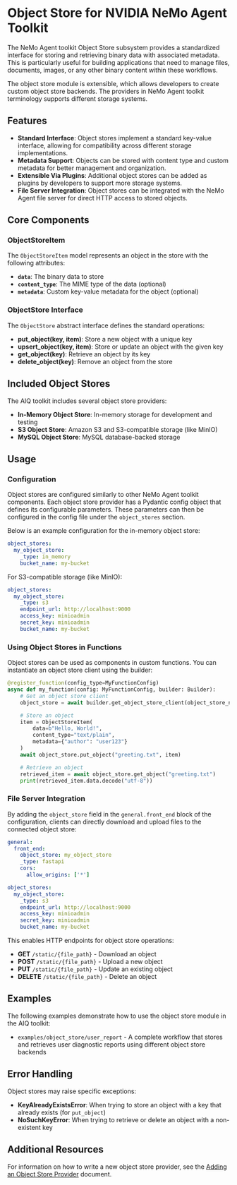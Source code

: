 <!--
SPDX-FileCopyrightText: Copyright (c) 2025, NVIDIA CORPORATION & AFFILIATES. All rights reserved.
SPDX-License-Identifier: Apache-2.0

Licensed under the Apache License, Version 2.0 (the "License");
you may not use this file except in compliance with the License.
You may obtain a copy of the License at

http://www.apache.org/licenses/LICENSE-2.0

Unless required by applicable law or agreed to in writing, software
distributed under the License is distributed on an "AS IS" BASIS,
WITHOUT WARRANTIES OR CONDITIONS OF ANY KIND, either express or implied.
See the License for the specific language governing permissions and
limitations under the License.
-->

# Object Store for NVIDIA NeMo Agent Toolkit

The NeMo Agent toolkit Object Store subsystem provides a standardized interface for storing and retrieving binary data with associated metadata. This is particularly useful for building applications that need to manage files, documents, images, or any other binary content within these workflows.

The object store module is extensible, which allows developers to create custom object store backends. The providers in NeMo Agent toolkit terminology supports different storage systems.

## Features
- **Standard Interface**: Object stores implement a standard key-value interface, allowing for compatibility across different storage implementations.
- **Metadata Support**: Objects can be stored with content type and custom metadata for better management and organization.
- **Extensible Via Plugins**: Additional object stores can be added as plugins by developers to support more storage systems.
- **File Server Integration**: Object stores can be integrated with the NeMo Agent file server for direct HTTP access to stored objects.

## Core Components

### ObjectStoreItem
The `ObjectStoreItem` model represents an object in the store with the following attributes:

- **`data`**: The binary data to store
- **`content_type`**: The MIME type of the data (optional)
- **`metadata`**: Custom key-value metadata for the object (optional)

### ObjectStore Interface
The `ObjectStore` abstract interface defines the standard operations:

- **put_object(key, item)**: Store a new object with a unique key
- **upsert_object(key, item)**: Store or update an object with the given key
- **get_object(key)**: Retrieve an object by its key
- **delete_object(key)**: Remove an object from the store

## Included Object Stores
The AIQ toolkit includes several object store providers:

- **In-Memory Object Store**: In-memory storage for development and testing
- **S3 Object Store**: Amazon S3 and S3-compatible storage (like MinIO)
- **MySQL Object Store**: MySQL database-backed storage

## Usage

### Configuration
Object stores are configured similarly to other NeMo Agent toolkit components. Each object store provider has a Pydantic config object that defines its configurable parameters. These parameters can then be configured in the config file under the `object_stores` section.

Below is an example configuration for the in-memory object store:
```yaml
object_stores:
  my_object_store:
    _type: in_memory
    bucket_name: my-bucket
```

For S3-compatible storage (like MinIO):
```yaml
object_stores:
  my_object_store:
    _type: s3
    endpoint_url: http://localhost:9000
    access_key: minioadmin
    secret_key: minioadmin
    bucket_name: my-bucket
```

### Using Object Stores in Functions
Object stores can be used as components in custom functions. You can instantiate an object store client using the builder:

```python
@register_function(config_type=MyFunctionConfig)
async def my_function(config: MyFunctionConfig, builder: Builder):
    # Get an object store client
    object_store = await builder.get_object_store_client(object_store_name=config.object_store)

    # Store an object
    item = ObjectStoreItem(
        data=b"Hello, World!",
        content_type="text/plain",
        metadata={"author": "user123"}
    )
    await object_store.put_object("greeting.txt", item)

    # Retrieve an object
    retrieved_item = await object_store.get_object("greeting.txt")
    print(retrieved_item.data.decode("utf-8"))
```

### File Server Integration
By adding the `object_store` field in the `general.front_end` block of the configuration, clients can directly download and upload files to the connected object store:

```yaml
general:
  front_end:
    object_store: my_object_store
    _type: fastapi
    cors:
      allow_origins: ['*']

object_stores:
  my_object_store:
    _type: s3
    endpoint_url: http://localhost:9000
    access_key: minioadmin
    secret_key: minioadmin
    bucket_name: my-bucket
```

This enables HTTP endpoints for object store operations:
- **GET** `/static/{file_path}` - Download an object
- **POST** `/static/{file_path}` - Upload a new object
- **PUT** `/static/{file_path}` - Update an existing object
- **DELETE** `/static/{file_path}` - Delete an object

## Examples
The following examples demonstrate how to use the object store module in the AIQ toolkit:
* `examples/object_store/user_report` - A complete workflow that stores and retrieves user diagnostic reports using different object store backends

## Error Handling
Object stores may raise specific exceptions:
- **KeyAlreadyExistsError**: When trying to store an object with a key that already exists (for `put_object`)
- **NoSuchKeyError**: When trying to retrieve or delete an object with a non-existent key

## Additional Resources
For information on how to write a new object store provider, see the [Adding an Object Store Provider](../extend/object-store.md) document.
